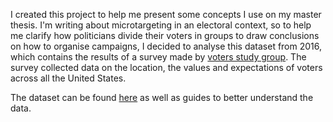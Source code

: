I created this project to help me present some concepts I use on my master thesis. I'm writing about microtargeting in an electoral context, so to help me clarify how 
politicians divide their voters in groups to draw conclusions on how to organise campaigns, I decided to analyse this dataset from 2016, which contains the results of a survey 
made by [voters study group](https://www.voterstudygroup.org/). The survey collected data on the location, the values and expectations of voters across all the United States.

The dataset can be found [here](https://www.voterstudygroup.org/data) as well as guides to better understand the data.
